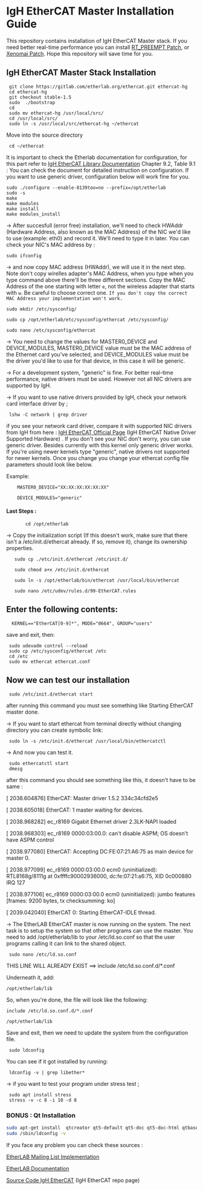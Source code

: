 # IgH EtherCAT Master Installation Guide
This repository contains installation of IgH EtherCAT Master stack. If you need better real-time performance you can install [RT_PREEMPT Patch](https://github.com/veysiadn/RT_PREEMPT_INSTALL), or [Xenomai Patch](https://github.com/veysiadn/xenomai-install). Hope this repository will save time for you.

## IgH EtherCAT Master Stack Installation

     git clone https://gitlab.com/etherlab.org/ethercat.git ethercat-hg
     cd ethercat-hg
     git checkout stable-1.5
     sudo  ./bootstrap 
     cd
     sudo mv ethercat-hg /usr/local/src/
     cd /usr/local/src/
     sudo ln -s /usr/local/src/ethercat-hg ~/ethercat

Move into the source directory

     cd ~/ethercat

It is important to check the Etherlab documentation for configuration, for this part refer to [IgH EtherCAT Library Documentation](https://etherlab.org/download/ethercat/ethercat-1.5.2.pdf) Chapter 9.2, Table 9.1 : You can check the document for detailed instruction on configuration. If you want to use generic driver, configuration below will work fine for you.

    sudo ./configure --enable-8139too=no --prefix=/opt/etherlab
    sudo -s
    make 
    make modules 
    make install
    make modules_install
    
-> After succesfull (error free) installation, we'll need to check HWAddr (Hardware Address, also known as the MAC Address) of the NIC we'd like to use 
(example: eth0) and record it. We'll need to type it in later. You can check your NIC's MAC address by : 

    sudo ifconfig
  
 -> and now copy MAC address (HWAddr), we will use it in the next step. Note don't copy wirelles adapter's MAC Address, when you type when you type command above there'll be three different sections. Copy the MAC Address of the one starting with letter `e`, not the wireless adapter that starts with `w`. Be careful to choose correct one. `If you don't copy the correct MAC Address your implementation won't work.`
    
    sudo mkdir /etc/sysconfig/
    
    sudo cp /opt/etherlab/etc/sysconfig/ethercat /etc/sysconfig/
    
    sudo nano /etc/sysconfig/ethercat

-> You need to change the values for MASTER0_DEVICE and DEVICE_MODULES, MASTER0_DEVICE value must be the MAC address of the Ethernet card you've selected, and DEVICE_MODULES value must be the driver you'd like to use for that device, in this case it will be generic.

-> For a development system, "generic" is fine. For better real-time performance, native drivers must be used. However not all NIC drivers are supported by IgH.

-> If you want to use native drivers provided by IgH, check your network card interface driver by ;

     lshw -C network | grep driver

if you see your network card driver, compare it with supported NIC drivers from  IgH from here : [IgH EtherCAT Official Page](https://etherlab.org/en/ethercat/hardware.php) (IgH EtherCAT Native Driver Supported Hardware)
. If you don't see your NIC don't worry, you can use generic driver. Besides currently with this kernel only generic driver works. If you're using newer kernels type "generic", native drivers not supported for newer kernels. Once you change you change your ethercat config file parameters should look like below.


Example:
```
    MASTER0_DEVICE="XX:XX:XX:XX:XX:XX"

    DEVICE_MODULES="generic"
```
#### Last Steps : 
```
       cd /opt/etherlab
```    
-> Copy the initialization script (If this doesn't work, make sure that there isn't a /etc/init.d/ethercat already. If so, remove it), change its ownership properties.

       sudo cp ./etc/init.d/ethercat /etc/init.d/

       sudo chmod a+x /etc/init.d/ethercat

       sudo ln -s /opt/etherlab/bin/ethercat /usr/local/bin/ethercat

       sudo nano /etc/udev/rules.d/99-EtherCAT.rules
  ## Enter the following contents:
  ```
    KERNEL=="EtherCAT[0-9]*", MODE="0664", GROUP="users"
 ```
 save and exit, then:
 
     sudo udevadm control --reload 
     sudo cp /etc/sysconfig/ethercat /etc
     cd /etc
     sudo mv ethercat ethercat.conf

## Now we can test our installation

     sudo /etc/init.d/ethercat start
 after running this command you must see something like Starting EtherCAT master done.
 
 -> If you want to start ethercat from terminal directly without changing directory  you can create symbolic link: 
 
     sudo ln -s /etc/init.d/ethercat /usr/local/bin/ethercatctl
 
 -> And now you can test it.
 
     sudo ethercatctl start  
     dmesg
     
after this command you should see something like this, it doesn't have to be same : 

[ 2038.604876] EtherCAT: Master driver 1.5.2 334c34cfd2e5

[ 2038.605018] EtherCAT: 1 master waiting for devices.

[ 2038.968282] ec_r8169 Gigabit Ethernet driver 2.3LK-NAPI loaded

[ 2038.968303] ec_r8169 0000:03:00.0: can't disable ASPM; OS doesn't have ASPM control

[ 2038.977080] EtherCAT: Accepting DC:FE:07:21:A6:75 as main device for master 0.

[ 2038.977099] ec_r8169 0000:03:00.0 ecm0 (uninitialized): RTL8168g/8111g at 0xffffc90002936000, dc:fe:07:21:a6:75, XID 0c000880 IRQ 127

[ 2038.977106] ec_r8169 0000:03:00.0 ecm0 (uninitialized): jumbo features [frames: 9200 bytes, tx checksumming: ko]

[ 2039.042040] EtherCAT 0: Starting EtherCAT-IDLE thread.

 -> The EtherLAB EtherCAT master is now running on the system. The next task is to setup the system so that other programs can use the master. You need to add /opt/etherlab/lib to your /etc/ld.so.conf so that the user programs calling it can link to the shared object.

     sudo nano /etc/ld.so.conf

THIS LINE WILL ALREADY EXIST ==> include /etc/ld.so.conf.d/*.conf

Underneath it, add:

    /opt/etherlab/lib

So, when you're done, the file will look like the following:

    include /etc/ld.so.conf.d/*.conf

    /opt/etherlab/lib

Save and exit, then we need to update the system from the configuration file.

     sudo ldconfig

You can see if it got installed by running:

     ldconfig -v | grep libether*
     
-> if you want to test your program under stress test ;
 
     sudo apt install stress
     stress -v -c 8 -i 10 -d 8
 

### BONUS : Qt Installation 
```sh
sudo apt-get install  qtcreator qt5-default qt5-doc qt5-doc-html qtbase5-doc-html qtbase5-examples –y 
sudo /sbin/ldconfig -v
```

If you face any problem you can check these sources : 

[EtherLAB Mailing List Implementation ](https://lists.etherlab.org/pipermail/etherlab-dev/2014/000384.html)

[EtherLAB Documentation]( https://gitlab.com/etherlab.org/ethercat/-/jobs/8139472655/artifacts/raw/pdf/ethercat_doc.pdf )

[Source Code IgH EtherCAT](https://gitlab.com/etherlab.org/ethercat.git) (IgH EtherCAT repo page)
